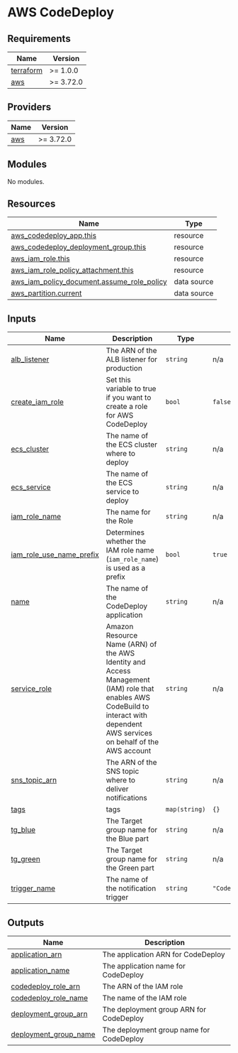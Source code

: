 # AWS CodeDeploy

<!-- BEGINNING OF PRE-COMMIT-TERRAFORM DOCS HOOK -->
## Requirements

| Name | Version |
|------|---------|
| <a name="requirement_terraform"></a> [terraform](#requirement\_terraform) | >= 1.0.0 |
| <a name="requirement_aws"></a> [aws](#requirement\_aws) | >= 3.72.0 |

## Providers

| Name | Version |
|------|---------|
| <a name="provider_aws"></a> [aws](#provider\_aws) | >= 3.72.0 |

## Modules

No modules.

## Resources

| Name | Type |
|------|------|
| [aws_codedeploy_app.this](https://registry.terraform.io/providers/hashicorp/aws/latest/docs/resources/codedeploy_app) | resource |
| [aws_codedeploy_deployment_group.this](https://registry.terraform.io/providers/hashicorp/aws/latest/docs/resources/codedeploy_deployment_group) | resource |
| [aws_iam_role.this](https://registry.terraform.io/providers/hashicorp/aws/latest/docs/resources/iam_role) | resource |
| [aws_iam_role_policy_attachment.this](https://registry.terraform.io/providers/hashicorp/aws/latest/docs/resources/iam_role_policy_attachment) | resource |
| [aws_iam_policy_document.assume_role_policy](https://registry.terraform.io/providers/hashicorp/aws/latest/docs/data-sources/iam_policy_document) | data source |
| [aws_partition.current](https://registry.terraform.io/providers/hashicorp/aws/latest/docs/data-sources/partition) | data source |

## Inputs

| Name | Description | Type | Default | Required |
|------|-------------|------|---------|:--------:|
| <a name="input_alb_listener"></a> [alb\_listener](#input\_alb\_listener) | The ARN of the ALB listener for production | `string` | n/a | yes |
| <a name="input_create_iam_role"></a> [create\_iam\_role](#input\_create\_iam\_role) | Set this variable to true if you want to create a role for AWS CodeDeploy | `bool` | `false` | no |
| <a name="input_ecs_cluster"></a> [ecs\_cluster](#input\_ecs\_cluster) | The name of the ECS cluster where to deploy | `string` | n/a | yes |
| <a name="input_ecs_service"></a> [ecs\_service](#input\_ecs\_service) | The name of the ECS service to deploy | `string` | n/a | yes |
| <a name="input_iam_role_name"></a> [iam\_role\_name](#input\_iam\_role\_name) | The name for the Role | `string` | n/a | yes |
| <a name="input_iam_role_use_name_prefix"></a> [iam\_role\_use\_name\_prefix](#input\_iam\_role\_use\_name\_prefix) | Determines whether the IAM role name (`iam_role_name`) is used as a prefix | `bool` | `true` | no |
| <a name="input_name"></a> [name](#input\_name) | The name of the CodeDeploy application | `string` | n/a | yes |
| <a name="input_service_role"></a> [service\_role](#input\_service\_role) | Amazon Resource Name (ARN) of the AWS Identity and Access Management (IAM) role that enables AWS CodeBuild to interact with dependent AWS services on behalf of the AWS account | `string` | n/a | yes |
| <a name="input_sns_topic_arn"></a> [sns\_topic\_arn](#input\_sns\_topic\_arn) | The ARN of the SNS topic where to deliver notifications | `string` | n/a | yes |
| <a name="input_tags"></a> [tags](#input\_tags) | tags | `map(string)` | `{}` | no |
| <a name="input_tg_blue"></a> [tg\_blue](#input\_tg\_blue) | The Target group name for the Blue part | `string` | n/a | yes |
| <a name="input_tg_green"></a> [tg\_green](#input\_tg\_green) | The Target group name for the Green part | `string` | n/a | yes |
| <a name="input_trigger_name"></a> [trigger\_name](#input\_trigger\_name) | The name of the notification trigger | `string` | `"CodeDeploy_notification"` | no |

## Outputs

| Name | Description |
|------|-------------|
| <a name="output_application_arn"></a> [application\_arn](#output\_application\_arn) | The application ARN for CodeDeploy |
| <a name="output_application_name"></a> [application\_name](#output\_application\_name) | The application name for CodeDeploy |
| <a name="output_codedeploy_role_arn"></a> [codedeploy\_role\_arn](#output\_codedeploy\_role\_arn) | The ARN of the IAM role |
| <a name="output_codedeploy_role_name"></a> [codedeploy\_role\_name](#output\_codedeploy\_role\_name) | The name of the IAM role |
| <a name="output_deployment_group_arn"></a> [deployment\_group\_arn](#output\_deployment\_group\_arn) | The deployment group ARN for CodeDeploy |
| <a name="output_deployment_group_name"></a> [deployment\_group\_name](#output\_deployment\_group\_name) | The deployment group name for CodeDeploy |
<!-- END OF PRE-COMMIT-TERRAFORM DOCS HOOK -->

